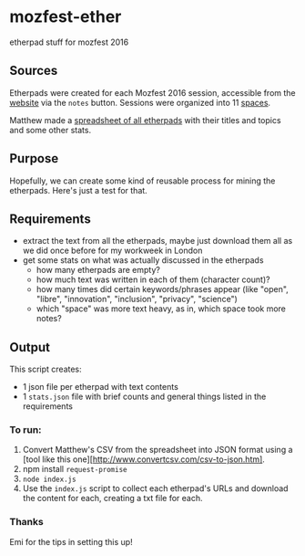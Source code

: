 # mozfest-ether
etherpad stuff for mozfest 2016

## Sources

Etherpads were created for each Mozfest 2016 session, accessible from the [website](https://app.mozillafestival.org/) via the `notes` button. Sessions were organized into 11 [spaces](https://app.mozillafestival.org/#_spaces).

Matthew made a [spreadsheet of all etherpads](https://docs.google.com/spreadsheets/d/1917IgUyfj3-lw2W7aX2MaBPlNrQF0T0G5GeiLpw86rQ/edit?usp=sharing) with their titles and topics and some other stats.

## Purpose

Hopefully, we can create some kind of reusable process for mining the etherpads. Here's just a test for that.

## Requirements

* extract the text from all the etherpads, maybe just download them all as we did once before for my workweek in London
* get some stats on what was actually discussed in the etherpads
  * how many etherpads are empty?
  * how much text was written in each of them (character count)?
  * how many times did certain keywords/phrases appear (like "open", "libre", "innovation", "inclusion", "privacy", "science")
  * which "space" was more text heavy, as in, which space took more notes?
  
## Output

This script creates:

* 1 json file per etherpad with text contents
* 1 `stats.json` file with brief counts and general things listed in the requirements

### To run:

1. Convert Matthew's CSV from the spreadsheet into JSON format using a [tool like this one][http://www.convertcsv.com/csv-to-json.htm].
2. npm install `request-promise`
3. `node index.js`
4. Use the `index.js` script to collect each etherpad's URLs and download the content for each, creating a txt file for each. 


### Thanks

Emi for the tips in setting this up!